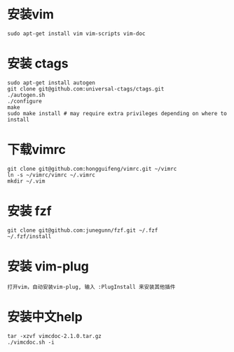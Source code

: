 安装vim
=
```
sudo apt-get install vim vim-scripts vim-doc
```
安装 ctags
=
```
sudo apt-get install autogen
git clone git@github.com:universal-ctags/ctags.git
./autogen.sh
./configure
make
sudo make install # may require extra privileges depending on where to install
```
下载vimrc
=
```
git clone git@github.com:hongguifeng/vimrc.git ~/vimrc
ln -s ~/vimrc/vimrc ~/.vimrc
mkdir ~/.vim
```
安装 fzf
=
```
git clone git@github.com:junegunn/fzf.git ~/.fzf
~/.fzf/install
```
安装 vim-plug
=
```
打开vim，自动安装vim-plug, 输入 :PlugInstall 来安装其他插件
```
安装中文help
=
```
tar -xzvf vimcdoc-2.1.0.tar.gz
./vimcdoc.sh -i
```
